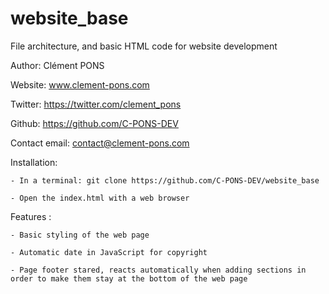# website_base
File architecture, and basic HTML code for website development

Author: Clément PONS 

Website: www.clement-pons.com

Twitter: https://twitter.com/clement_pons

Github: https://github.com/C-PONS-DEV

Contact email: contact@clement-pons.com

Installation:

    - In a terminal: git clone https://github.com/C-PONS-DEV/website_base

    - Open the index.html with a web browser
    
Features :

    - Basic styling of the web page
    
    - Automatic date in JavaScript for copyright
    
    - Page footer stared, reacts automatically when adding sections in order to make them stay at the bottom of the web page
